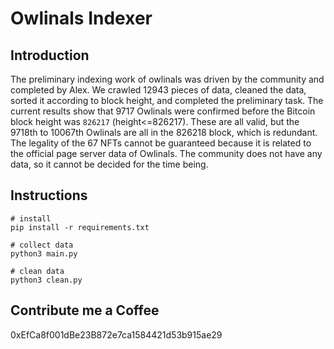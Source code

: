 # Owlinals Indexer

## Introduction

The preliminary indexing work of owlinals was driven by the community and completed by Alex. We crawled 12943 pieces of data, cleaned the data, sorted it according to block height, and completed the preliminary task. The current results show that 9717 Owlinals were confirmed before the Bitcoin block height was `826217` (height<=826217). These are all valid, but the 9718th to 10067th Owlinals are all in the 826218 block, which is redundant. The legality of the 67 NFTs cannot be guaranteed because it is related to the official page server data of Owlinals. The community does not have any data, so it cannot be decided for the time being.

## Instructions

```
# install
pip install -r requirements.txt

# collect data
python3 main.py

# clean data
python3 clean.py
```

## Contribute me a Coffee
0xEfCa8f001dBe23B872e7ca1584421d53b915ae29
